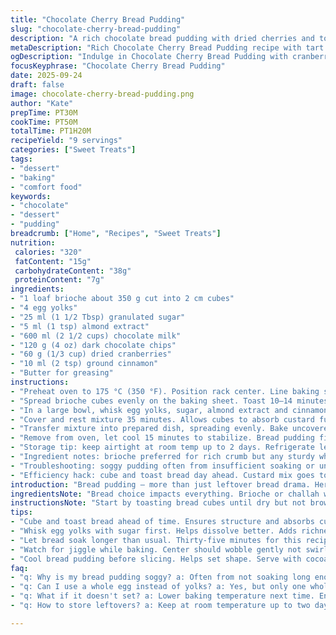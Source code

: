 ```yaml
---
title: "Chocolate Cherry Bread Pudding"
slug: "chocolate-cherry-bread-pudding"
description: "A rich chocolate bread pudding with dried cherries and toasted brioche cubes soaked in a spiced custard. Uses five egg yolks, reduced sugar, and dark cocoa milk for deep flavor. Baked until lightly puffed and golden, delivering a moist yet structured texture. Dried cherries replaced with tart dried cranberries and dark chocolate chips swapped in for chopped chocolate bark. Slightly altered bake and soak times, emphasizing sensory cues like faint aroma of caramelizing sugar and gentle jiggle to know doneness."
metaDescription: "Rich Chocolate Cherry Bread Pudding recipe with tart cranberries, toasted brioche and a silky custard. A comforting, French-inspired dessert."
ogDescription: "Indulge in Chocolate Cherry Bread Pudding with cranberries and brioche. A rich, comforting delight for your dessert table."
focusKeyphrase: "Chocolate Cherry Bread Pudding"
date: 2025-09-24
draft: false
image: chocolate-cherry-bread-pudding.png
author: "Kate"
prepTime: PT30M
cookTime: PT50M
totalTime: PT1H20M
recipeYield: "9 servings"
categories: ["Sweet Treats"]
tags:
- "dessert"
- "baking"
- "comfort food"
keywords:
- "chocolate"
- "dessert"
- "pudding"
breadcrumb: ["Home", "Recipes", "Sweet Treats"]
nutrition: 
 calories: "320"
 fatContent: "15g"
 carbohydrateContent: "38g"
 proteinContent: "7g"
ingredients:
- "1 loaf brioche about 350 g cut into 2 cm cubes"
- "4 egg yolks"
- "25 ml (1 1/2 Tbsp) granulated sugar"
- "5 ml (1 tsp) almond extract"
- "600 ml (2 1/2 cups) chocolate milk"
- "120 g (4 oz) dark chocolate chips"
- "60 g (1/3 cup) dried cranberries"
- "10 ml (2 tsp) ground cinnamon"
- "Butter for greasing"
instructions:
- "Preheat oven to 175 °C (350 °F). Position rack center. Line baking sheet with parchment or silicone mat. Butter an 8-inch square deep baking dish about 5cm tall."
- "Spread brioche cubes evenly on the baking sheet. Toast 10–14 minutes until dry but no color yet. Avoid browning to keep moisture balance. Let cool slightly; should feel drier and firm but not brittle."
- "In a large bowl, whisk egg yolks, sugar, almond extract and cinnamon until smooth and pale. Pour in chocolate milk gradually while whisking to combine. Stir in toasted bread cubes, chocolate chips and cranberries efficiently but gently to coat all."
- "Cover and rest mixture 35 minutes. Allows cubes to absorb custard fully — essential for creamy texture. Occasionally stir halfway to prevent clumps or dry patches."
- "Transfer mixture into prepared dish, spreading evenly. Bake uncovered 42–47 minutes. Edges should be puffed, center slightly jiggly but not liquid. Surface will have a pale golden tint with faint crackles where custard sets. If it browns too quickly, cover loose foil to prevent bitterness."
- "Remove from oven, let cool 15 minutes to stabilize. Bread pudding firms as it rests. Serve warm or room temperature. Optional dust cocoa powder or drizzle warmed cream."
- "Storage tip: keep airtight at room temp up to 2 days. Refrigerate leftover after cooling; reheat gently."
- "Ingredient notes: brioche preferred for rich crumb but any sturdy white bread works. Use almond or vanilla extract alternative for varied aroma. Cranberries bring bright tartness in place of cherries. Cocoa milk can be substituted with regular milk plus 2 Tbsp cocoa powder dissolved in warm milk for uniform flavor."
- "Troubleshooting: soggy pudding often from insufficient soaking or uneven bread size. Toast cubes uniformly. If custard separates or curdles, lower baking temp next time to slow set."
- "Efficiency hack: cube and toast bread day ahead. Custard mix goes together quickly when wet and dry separate ingredients combined separately."
introduction: "Bread pudding — more than just leftover bread drama. Here, chocolate and tart dried cranberries play tag inside cubes of toasted brioche, soaked in an almond-spiced chocolate custard. Why egg yolks only? Greater silkiness and deeper color without the rubbery bite whole eggs bring. Toasting bread first sets its structure; skipping this step risks a flat, mushy mound. Resting the soaked bread calls for patience but yields creamy pockets that swell with custard. The baking phase smells like caramelizing sugar and melting chocolate. Watch for a gentle jiggle in the center — signals the perfect set. Too firm means overcooked, too loose means under. Mix and match the dried fruit and chocolate type to tailor for your pantry and mood. Practical, resilient. Not just dessert — a comfort anchor."
ingredientsNote: "Bread choice impacts everything. Brioche or challah with good crumb works because it absorbs and holds liquid without dissolving. Stale bread is great but avoid mold or extreme dryness. Eggs: yolks are rich, silkier texture, but could swap one yolk for a whole egg if pressed. Extract: almond extract swaps vanilla here, sharp contrast brightens chocolate. Milk: chocolate milk is base but homemade with cocoa and sugar dissolved in warm milk works. Chocolate chips hold shape better than coarse chunks which can make patchy melts. Dried cranberries bring vibrant tartness instead of the original cherries — better shelf life, more kitchen-friendly. Cinnamon adds warmth without overpowering, but omit if you want clean chocolate flavor. Butter the dish well; pudding sticks otherwise and ruins edges during unmolding or scooping. Toast bread cubes on a baking sheet for even heat exposure, circulates air and avoids soggy bottoms common when bread soaks directly in pan."
instructionsNote: "Start by toasting bread cubes until dry but not browned — crucial for developing texture and avoiding weighed down pudding. Toast smells should be subtle, almost bread just drying out, not browned aroma or burnt. Whisk egg yolks with dry ingredients first makes for better sugar dissolution and smoother custard. Gradually stir in milk to keep custard uniform; abrupt mixing risks overbeating and bubbles that translate to holes after baking. Folding the bread and mix gently ensures even soaking without mush. Fifteen to twenty minutes of resting is standard but extending to thirty-five lets custard penetrate fully without sogginess. Bake uncovered so surface crisps lightly; cover loosely with foil if edges color too fast. The jiggle test: center should wobble slightly when nudged but not swirl or shift. Letting pudding cool before slicing guarantees better shape retention. Store covered to keep moist but avoid refrigeration longer than a day as texture degrades. Warm gently in oven or microwave before serving for that just-baked experience all over again."
tips:
- "Cube and toast bread ahead of time. Ensures structure and absorbs custard without soggy spots. Toast to dry, not brown. Use parchment for even heat."
- "Whisk egg yolks with sugar first. Helps dissolve better. Adds richness without rubbery texture. Gradually add chocolate milk for a consistent custard."
- "Let bread soak longer than usual. Thirty-five minutes for this recipe. Ensures every piece of brioche is creamy inside. Skipping this risks dryness."
- "Watch for jiggle while baking. Center should wobble gently not swirl. If edges brown quickly, cover with foil slightly to avoid bitterness."
- "Cool bread pudding before slicing. Helps set shape. Serve with cocoa dust or warmed cream for extra touch. Don't refrigerate longer than a day."
faq:
- "q: Why is my bread pudding soggy? a: Often from not soaking long enough. Bread size uneven. Consistency matters. Toasting well also helps."
- "q: Can I use a whole egg instead of yolks? a: Yes, but only one whole egg. Yolk gives richness but whole can work. Adjust liquid slightly if needed."
- "q: What if it doesn't set? a: Lower baking temperature next time. Ensure an even custard mix. Try different bread for structure; stale but not moldy works."
- "q: How to store leftovers? a: Keep at room temperature up to two days. After that refrigerate. Reheat gently to revive texture before serving."

---
```

